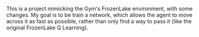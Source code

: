 This is a project mimicking the Gym's FrozenLake environment, with some changes. My goal is to be train a network, which allows the agent to move across it as fast as possible, rather than only find a way to pass it (like the original FrozenLake Q Learning).
